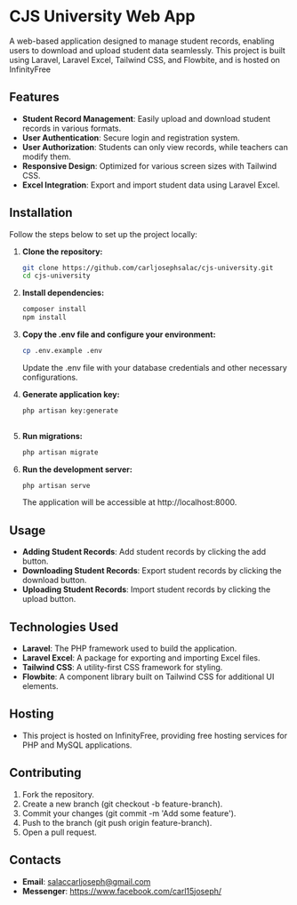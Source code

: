 # CJS University Web App

A web-based application designed to manage student records, enabling users to download and upload student data seamlessly. This project is built using Laravel, Laravel Excel, Tailwind CSS, and Flowbite, and is hosted on InfinityFree

## Features

- **Student Record Management**: Easily upload and download student records in various formats.
- **User Authentication**: Secure login and registration system.
- **User Authorization**: Students can only view records, while teachers can modify them.
- **Responsive Design**: Optimized for various screen sizes with Tailwind CSS.
- **Excel Integration**: Export and import student data using Laravel Excel.

## Installation

Follow the steps below to set up the project locally:

1. **Clone the repository:**

   ```bash
   git clone https://github.com/carljosephsalac/cjs-university.git
   cd cjs-university
2. **Install dependencies:**

   ```bash
   composer install
   npm install
3. **Copy the .env file and configure your environment:**

   ```bash
   cp .env.example .env
   ```
   Update the .env file with your database credentials and other necessary configurations.

4. **Generate application key:**

   ```bash
   php artisan key:generate
    
5. **Run migrations:**

   ```bash
   php artisan migrate
6. **Run the development server:**

   ```bash
   php artisan serve
   ```
   The application will be accessible at http://localhost:8000.

## Usage

- **Adding Student Records**: Add student records by clicking the add button.
- **Downloading Student Records**: Export student records by clicking the download button.
- **Uploading Student Records**:  Import student records by clicking the upload button.

## Technologies Used

- **Laravel**: The PHP framework used to build the application.
- **Laravel Excel**: A package for exporting and importing Excel files.
- **Tailwind CSS**: A utility-first CSS framework for styling.
- **Flowbite**: A component library built on Tailwind CSS for additional UI elements.

## Hosting
- This project is hosted on InfinityFree, providing free hosting services for PHP and MySQL applications.

## Contributing
1. Fork the repository.
2. Create a new branch (git checkout -b feature-branch).
3. Commit your changes (git commit -m 'Add some feature').
4. Push to the branch (git push origin feature-branch).
5. Open a pull request.

## Contacts
- **Email**: salaccarljoseph@gmail.com
- **Messenger**: https://www.facebook.com/carl15joseph/
